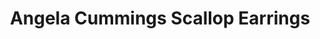 ---
title: Angela Cummings Scallop Earrings
description: |
  Silvery South Sea Pearls are wrapped in scalloped rows of Diamonds in these statement button earrings.
specs: |
  11.2 - 11.3mm South Sea Pearls with 2.90 carats of White Diamonds, set in Platinum and 18K White Gold.
images:
  - /uploads/angela-cummings-for-assael-scallop-earrings.png
category: Angela Cummings
order: 8
tags:
  - earrings
---